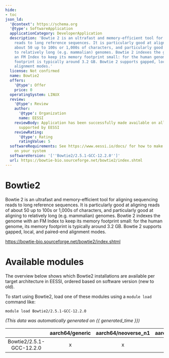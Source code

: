 ```yaml
---
hide:
- toc
json_ld:
  '@context': https://schema.org
  '@type': SoftwareApplication
  applicationCategory: DeveloperApplication
  description: 'Bowtie 2 is an ultrafast and memory-efficient tool for aligning sequencing
    reads to long reference sequences. It is particularly good at aligning reads of
    about 50 up to 100s or 1,000s of characters, and particularly good at aligning
    to relatively long (e.g. mammalian) genomes. Bowtie 2 indexes the genome with
    an FM Index to keep its memory footprint small: for the human genome, its memory
    footprint is typically around 3.2 GB. Bowtie 2 supports gapped, local, and paired-end
    alignment modes.'
  license: Not confirmed
  name: Bowtie2
  offers:
    '@type': Offer
    price: 0
  operatingSystem: LINUX
  review:
    '@type': Review
    author:
      '@type': Organization
      name: EESSI
    reviewBody: Application has been successfully made available on all architectures
      supported by EESSI
    reviewRating:
      '@type': Rating
      ratingValue: 5
  softwareRequirements: See https://www.eessi.io/docs/ for how to make EESSI available
    on your system
  softwareVersion: '[''Bowtie2/2.5.1-GCC-12.2.0'']'
  url: https://bowtie-bio.sourceforge.net/bowtie2/index.shtml
---
```


Bowtie2
=======


Bowtie 2 is an ultrafast and memory-efficient tool for aligning sequencing reads to long reference sequences. It is particularly good at aligning reads of about 50 up to 100s or 1,000s of characters, and particularly good at aligning to relatively long (e.g. mammalian) genomes. Bowtie 2 indexes the genome with an FM Index to keep its memory footprint small: for the human genome, its memory footprint is typically around 3.2 GB. Bowtie 2 supports gapped, local, and paired-end alignment modes.

https://bowtie-bio.sourceforge.net/bowtie2/index.shtml
# Available modules


The overview below shows which Bowtie2 installations are available per target architecture in EESSI, ordered based on software version (new to old).

To start using Bowtie2, load one of these modules using a `module load` command like:

```shell
module load Bowtie2/2.5.1-GCC-12.2.0
```

*(This data was automatically generated on {{ generated_time }})*  

| |aarch64/generic|aarch64/neoverse_n1|aarch64/neoverse_v1|aarch64/nvidia|x86_64/generic|x86_64/amd/zen2|x86_64/amd/zen3|x86_64/amd/zen4|x86_64/intel/haswell|x86_64/intel/sapphirerapids|x86_64/intel/skylake_avx512|
| :---: | :---: | :---: | :---: | :---: | :---: | :---: | :---: | :---: | :---: | :---: | :---: |
|Bowtie2/2.5.1-GCC-12.2.0|x|x|x|-|x|x|x|x|x|x|x|
